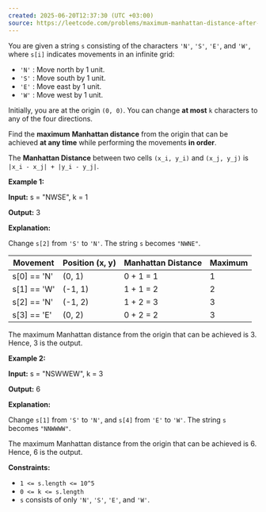 ```yaml
---
created: 2025-06-20T12:37:30 (UTC +03:00)
source: https://leetcode.com/problems/maximum-manhattan-distance-after-k-changes/description/?envType=daily-question&envId=2025-06-20
---
```

You are given a string `s` consisting of the characters `'N'`, `'S'`, `'E'`, and `'W'`, where `s[i]` indicates movements in an infinite grid:

-   `'N'` : Move north by 1 unit.
-   `'S'` : Move south by 1 unit.
-   `'E'` : Move east by 1 unit.
-   `'W'` : Move west by 1 unit.

Initially, you are at the origin `(0, 0)`. You can change **at most** `k` characters to any of the four directions.

Find the **maximum** **Manhattan distance** from the origin that can be achieved **at any time** while performing the movements **in order**.

The **Manhattan Distance** between two cells `(x_i, y_i)` and `(x_j, y_j)` is `|x_i - x_j| + |y_i - y_j|`.


**Example 1:**

**Input:** s = "NWSE", k = 1

**Output:** 3

**Explanation:**

Change `s[2]` from `'S'` to `'N'`. The string `s` becomes `"NWNE"`.

| Movement | Position (x, y) | Manhattan Distance | Maximum |
| --- | --- | --- | --- |
| s\[0\] == 'N' | (0, 1) | 0 + 1 = 1 | 1 |
| s\[1\] == 'W' | (-1, 1) | 1 + 1 = 2 | 2 |
| s\[2\] == 'N' | (-1, 2) | 1 + 2 = 3 | 3 |
| s\[3\] == 'E' | (0, 2) | 0 + 2 = 2 | 3 |

The maximum Manhattan distance from the origin that can be achieved is 3. Hence, 3 is the output.


**Example 2:**

**Input:** s = "NSWWEW", k = 3

**Output:** 6

**Explanation:**

Change `s[1]` from `'S'` to `'N'`, and `s[4]` from `'E'` to `'W'`. The string `s` becomes `"NNWWWW"`.

The maximum Manhattan distance from the origin that can be achieved is 6. Hence, 6 is the output.


**Constraints:**

-   `1 <= s.length <= 10^5`
-   `0 <= k <= s.length`
-   `s` consists of only `'N'`, `'S'`, `'E'`, and `'W'`.
